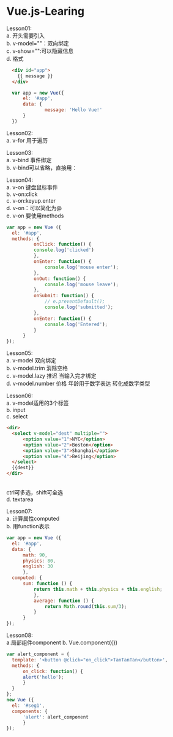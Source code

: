 # Vue.js-Learing
Lesson01:<br>
  a. 开头需要引入<script src="https://cdn.jsdelivr.net/npm/vue"></script><br>
  b. v-model=""：双向绑定<br>
  c. v-show="":可以隐藏信息<br>
  d. 格式
  ```html
    <div id="app">
      {{ message }}
    </div>
  ```
  ```javascript
    var app = new Vue({
    	el: '#app',
    	data: {
    	        message: 'Hello Vue!'
    	}
    })
  ```
Lesson02:<br>
  a. v-for 用于遍历
  
Lesson03:<br>
  a. v-bind 事件绑定<br>
  b. v-bind可以省略，直接用：
  
Lesson04:<br>
  a. v-on 键盘鼠标事件<br>
  b. v-on:click<br>
  c. v-on:keyup.enter<br>
  d. v-on：可以简化为@<br>
  e. v-on 要使用methods
  ```javascript
  var app = new Vue ({
  	el: '#app',
	methods: {
 	        onClick: function() {
 			console.log('clicked')
 			},
 			onEnter: function() {
 				console.log('mouse enter');
 			},
 			onOut: function() {
 				console.log('mouse leave');
 			},
 			onSubmit: function() {
 				// e.preventDefault();
 				console.log('submitted');
 			},
 			onEnter: function() {
 				console.log('Entered');
 			}
		}        
  });
  ```
  
Lesson05:<br>
  a. v-model 双向绑定<br>
  b. v-model.trim 消除空格<br>
  c. v-model.lazy 推迟 当输入完才绑定<br>
  d. v-model.number 价格 年龄用于数字表达 转化成数字类型<br>

Lesson06:<br>
  a. v-model适用的3个标签<br>
  b. input<br>
  c. select<br>
  ```html
  <dir>
	<select v-model="dest" multiple="">
		<option value="1">NYC</option>
		<option value="2">Boston</option>
		<option value="3">Shanghai</option>
		<option value="4">Beijing</option>
	</select>
	{{dest}}
  </dir>
  ```
  <br>
  ctrl可多选，shift可全选<br>
  d. textarea

Lesson07:<br>
  a. 计算属性computed<br>
  b. 用function表示
  ```javascript
  var app = new Vue ({
	el: '#app',
	data: {
		math: 90,
		physics: 80,
		english: 30
		},
	computed: {
		sum: function () {
			return this.math + this.physics + this.english;
			},
			average: function () {
				return Math.round(this.sum/3);
			}
		}
  });
  ```
  
Lesson08:<br>
  a.局部组件component
  b. Vue.component({})
  ```javascript
  var alert_component = {
	template: '<button @click="on_click">TanTanTan</button>',
	methods: {
		on_click: function() {
		alert('hello');
		}
	}
  };
  new Vue ({
	el: '#seg1',
	components: {
		'alert': alert_component
		}
  });
  ```

